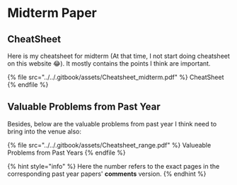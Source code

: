 # Midterm Paper

## CheatSheet

Here is my cheatsheet for midterm (At that time, I not start doing cheatsheet on this website :joy:). It mostly contains the points I think are important.

{% file src="../../.gitbook/assets/Cheatsheet_midterm.pdf" %}
CheatSheet
{% endfile %}

## Valuable Problems from Past Year

Besides, below are the valuable problems from past year I think need to bring into the venue also:

{% file src="../../.gitbook/assets/Cheatsheet_range.pdf" %}
Valueable Problems from Past Years
{% endfile %}

{% hint style="info" %}
Here the number refers to the exact pages in the corresponding past year papers' **comments** version.
{% endhint %}
